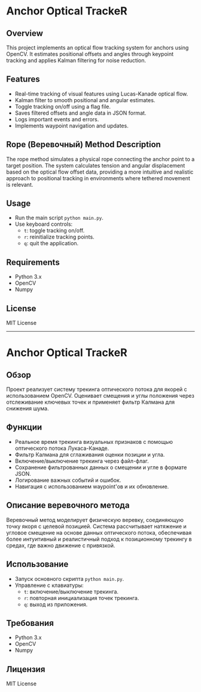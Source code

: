 
# Anchor Optical TrackeR

## Overview
This project implements an optical flow tracking system for anchors using OpenCV. It estimates positional offsets and angles through keypoint tracking and applies Kalman filtering for noise reduction.

## Features
- Real-time tracking of visual features using Lucas-Kanade optical flow.
- Kalman filter to smooth positional and angular estimates.
- Toggle tracking on/off using a flag file.
- Saves filtered offsets and angle data in JSON format.
- Logs important events and errors.
- Implements waypoint navigation and updates.

## Rope (Веревочный) Method Description
The rope method simulates a physical rope connecting the anchor point to a target position. The system calculates tension and angular displacement based on the optical flow offset data, providing a more intuitive and realistic approach to positional tracking in environments where tethered movement is relevant.

## Usage
- Run the main script `python main.py`.
- Use keyboard controls:
  - `t`: toggle tracking on/off.
  - `r`: reinitialize tracking points.
  - `q`: quit the application.

## Requirements
- Python 3.x
- OpenCV
- Numpy

## License
MIT License

---

# Anchor Optical TrackeR

## Обзор
Проект реализует систему трекинга оптического потока для якорей с использованием OpenCV. Оценивает смещения и углы положения через отслеживание ключевых точек и применяет фильтр Калмана для снижения шума.

## Функции
- Реальное время трекинга визуальных признаков с помощью оптического потока Лукаса-Канаде.
- Фильтр Калмана для сглаживания оценки позиции и угла.
- Включение/выключение трекинга через файл-флаг.
- Сохранение фильтрованных данных о смещении и угле в формате JSON.
- Логирование важных событий и ошибок.
- Навигация с использованием waypoint'ов и их обновление.

## Описание веревочного метода
Веревочный метод моделирует физическую веревку, соединяющую точку якоря с целевой позицией. Система рассчитывает натяжение и угловое смещение на основе данных оптического потока, обеспечивая более интуитивный и реалистичный подход к позиционному трекингу в средах, где важно движение с привязкой.

## Использование
- Запуск основного скрипта `python main.py`.
- Управление с клавиатуры:
  - `t`: включение/выключение трекинга.
  - `r`: повторная инициализация точек трекинга.
  - `q`: выход из приложения.

## Требования
- Python 3.x
- OpenCV
- Numpy

## Лицензия
MIT License
